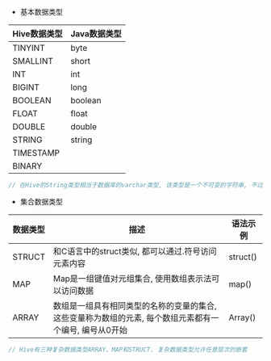 - 基本数据类型

| Hive数据类型 | Java数据类型 |
| ------------ | ------------ |
| TINYINT      | byte         |
| SMALLINT     | short        |
| INT          | int          |
| BIGINT       | long         |
| BOOLEAN      | boolean      |
| FLOAT        | float        |
| DOUBLE       | double       |
| STRING       | string       |
| TIMESTAMP    |              |
| BINARY       |              |



~~~java
// 在Hive的String类型相当于数据库的varchar类型, 该类型是一个不可变的字符串, 不过它不能声明其中最多能存储多少个字符.
~~~



- 集合数据类型

| 数据类型 | 描述                                                         | 语法示例 |
| -------- | ------------------------------------------------------------ | -------- |
| STRUCT   | 和C语言中的struct类似, 都可以通过.符号访问元素内容           | struct() |
| MAP      | Map是一组键值对元组集合, 使用数组表示法可以访问数据          | map()    |
| ARRAY    | 数组是一组具有相同类型的名称的变量的集合, 这些变量称为数组的元素, 每个数组元素都有一个编号, 编号从0开始 | Array()  |

~~~java
// Hive有三种复杂数据类型ARRAY、MAP和STRUCT. 复杂数据类型允许任意层次的嵌套
~~~


